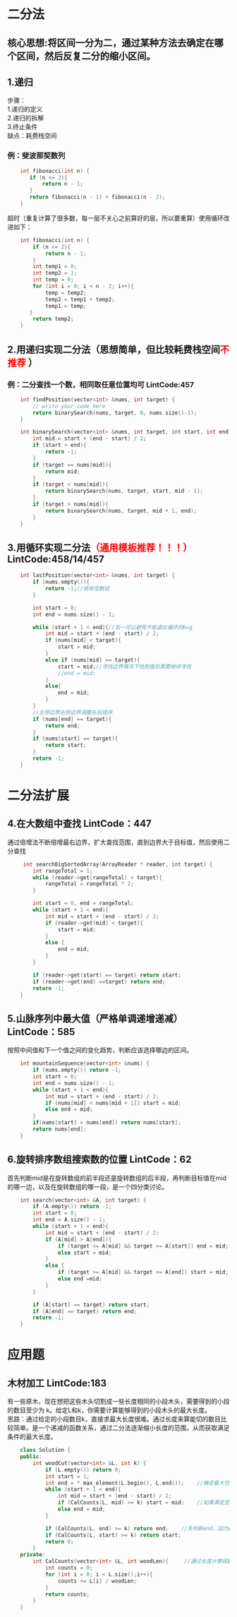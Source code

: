 
# 二分法   
## 核心思想:将区间一分为二，通过某种方法去确定在哪个区间，然后反复二分的缩小区间。
## 1.递归  
步骤：  
1.递归的定义  
2.递归的拆解  
3.终止条件  
缺点：耗费栈空间 
### 例：斐波那契数列 
```cpp 
    int fibonacci(int n) {
       if (n <= 2){
           return n - 1;
       }
       return fibonacci(n - 1) + fibonacci(n - 2);
    } 
```     
超时（重复计算了很多数，每一层不关心之前算好的层，所以要重算）使用循环改进如下： 
```cpp 
    int fibonacci(int n) {
        if (n <= 2){
            return n - 1;
        }
        int temp1 = 0;
        int temp2 = 1;
        int temp = 0;
        for (int i = 0; i < n - 2; i++){
            temp = temp2;
            temp2 = temp1 + temp2;
            temp1 = temp;
       }
        return temp2;
    }
```
## 2.用递归实现二分法（思想简单，但比较耗费栈空间<font color = red>不推荐</font> ）  
### 例：二分查找一个数，相同取任意位置均可  LintCode:457
```cpp 
    int findPosition(vector<int> &nums, int target) {
        // write your code here
        return binarySearch(nums, target, 0, nums.size()-1);
    }

    int binarySearch(vector<int> &nums, int target, int start, int end){
        int mid = start + (end - start) / 2;
        if (start > end){
            return -1;
        }
        if (target == nums[mid]){
            return mid;
        }
        if (target < nums[mid]){
            return binarySearch(nums, target, start, mid - 1);
        }
        if (target > nums[mid]){
            return binarySearch(nums, target, mid + 1, end);
        }
    }
```
## 3.用循环实现二分法<font color = red>（通用模板推荐！！！）</font>    LintCode:458/14/457 
```cpp
    int lastPosition(vector<int> &nums, int target) {
        if (nums.empty()){
            return -1;//排除空数组
        }

        int start = 0;
        int end = nums.size() - 1;

        while (start + 1 < end){//加一可以避免不能退出循环的bug
            int mid = start + (end - start) / 2;
            if (nums[mid] < target){
                start = mid;    
            }
            else if (nums[mid] == target){
                start = mid;//寻找边界情况下找到值后需要继续寻找
                //end = mid;
            }
            else{
                end = mid;
            }
        }
        //左侧边界右侧边界调整先后顺序
        if (nums[end] == target){
            return end;
        }
        if (nums[start] == target){
            return start;
        }
        return -1;
    }
```  
# 二分法扩展  
## 4.在大数组中查找 LintCode：447
通过倍增法不断倍增最右边界，扩大查找范围，直到边界大于目标值，然后使用二分查找  
```cpp
     int searchBigSortedArray(ArrayReader * reader, int target) {
        int rangeTotal = 1;
        while (reader->get(rangeTotal) < target){
            rangeTotal = rangeTotal * 2;
        }

        int start = 0, end = rangeTotal;
        while (start + 1 < end){
            int mid = start + (end - start) / 2;
            if (reader->get(mid) < target){
                start = mid;
            }
            else {
                end = mid;
            }
        }

        if (reader->get(start) == target) return start;
        if (reader->get(end) ==target) return end;
        return -1;
    }  
```  

## 5.山脉序列中最大值（严格单调递增递减） LintCode：585  
按照中间值和下一个值之间的变化趋势，判断应该选择哪边的区间。  
```cpp  
    int mountainSequence(vector<int> &nums) {
        if (nums.empty()) return -1;
        int start = 0;
        int end = nums.size() - 1;
        while (start + 1 < end){
            int mid = start + (end - start) / 2;
            if (nums[mid] < nums[mid + 1]) start = mid;
            else end = mid;
        }
        if(nums[start] > nums[end]) return nums[start];
        return nums[end];
    }  
```  
## 6.旋转排序数组搜索数的位置 LintCode：62
首先判断mid是在旋转数组的前半段还是旋转数组的后半段，再判断目标值在mid的哪一边，以及在旋转数组的哪一段，是一个四分类讨论。
```cpp  
    int search(vector<int> &A, int target) {
        if (A.empty()) return -1;
        int start = 0;
        int end = A.size() - 1;
        while (start + 1 < end){
            int mid = start + (end - start) / 2;
            if (A[mid] > A[end]){
                if (target <= A[mid] && target >= A[start]) end = mid;
                else start = mid;
            }
            else {
                if (target >= A[mid] && target <= A[end]) start = mid;
                else end =mid;
            }
        }

        if (A[start] == target) return start;
        if (A[end] == target) return end;
        return -1;
    }  
```  
# 应用题  
## 木材加工 LintCode:183  
有一些原木，现在想把这些木头切割成一些长度相同的小段木头，需要得到的小段的数目至少为 k。给定L和k，你需要计算能够得到的小段木头的最大长度。  
思路：通过给定的小段数目k，直接求最大长度很难。通过长度来算能切的数目比较简单。是一个递减的函数关系，通过二分法逐渐缩小长度的范围，从而获取满足条件的最大长度。
```cpp  
    class Solution {
    public:
        int woodCut(vector<int> &L, int k) {    
            if (L.empty()) return 0;
            int start = 1;
            int end = * max_element(L.begin(), L.end());    //确定最大范围，假设段数为1，那么只要找最长的木头就行
            while (start + 1 < end){
                int mid = start + (end - start) / 2;
                if (CalCounts(L, mid) >= k) start = mid;    //如果满足至少为k的条件就继续往右找，试图找更长
                else end = mid;
            }

            if (CalCounts(L, end) >= k) return end;    //先判断end，因为end比start大，如果end先满足条件就选他
            if (CalCounts(L, start) >= k) return start;
            return 0;
        }
    private:
        int CalCounts(vector<int> &L, int woodLen){     //通过长度计算段数的函数
            int counts = 0;
            for (int i = 0; i < L.size();i++){
                counts += L[i] / woodLen;
            }
            return counts;
        }
    }    
```  




    

